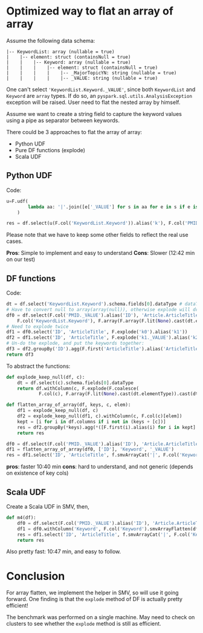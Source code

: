 # Optimized way to flat an array of array

Assume the following data schema:

```
|-- KeywordList: array (nullable = true)
|    |-- element: struct (containsNull = true)
|    |    |-- Keyword: array (nullable = true)
|    |    |    |-- element: struct (containsNull = true)
|    |    |    |    |-- _MajorTopicYN: string (nullable = true)
|    |    |    |    |-- _VALUE: string (nullable = true)
```
One can't select `'KeywordList.Keyword._VALUE'`, since both `KeywordList` and
`Keyword` are `array` types. If do so, an `pyspark.sql.utils.AnalysisException`
exception will be raised. User need to flat the nested array by himself.

Assume we want to create a string field to capture the keyword values using
a pipe as separator between keywords.

There could be 3 approaches to flat the array of array:
* Python UDF
* Pure DF functions (explode)
* Scala UDF

## Python UDF

Code:
```python
u=F.udf(
        lambda aa: '|'.join([e['_VALUE'] for s in aa for e in s if e is not None]) if isinstance(aa, (list, list)) else None
    )

res = df.select(u(F.col('KeywordList.Keyword')).alias('k'), F.col('PMID._VALUE').alias('ID'), 'Article.ArticleTitle')
```

Please note that we have to keep some other fields to reflect the real use cases.

**Pros**: Simple to implement and easy to understand
**Cons**: Slower (12:42 min on our test)


## DF functions

Code:
```python
dt = df.select('KeywordList.Keyword').schema.fields[0].dataType # dataType of array(array(something))
# Have to convert null to array(array(null)), otherwise explode will drop that record
df0 = df.select(F.col('PMID._VALUE').alias('ID'), 'Article.ArticleTitle', F.coalesce(
    F.col('KeywordList.Keyword'), F.array(F.array(F.lit(None).cast(dt.elementType.elementType)).cast(dt.elementType)).cast(dt)).alias('k0'))
# Need to explode twice
df1 = df0.select('ID', 'ArticleTitle', F.explode('k0').alias('k1'))
df2 = df1.select('ID', 'ArticleTitle', F.explode('k1._VALUE').alias('k2'))
# Un-do the explode, and put the keywords together:
df3 = df2.groupBy('ID').agg(F.first('ArticleTitle').alias('ArticleTitle'), F.collect_list('k2').alias('keys')).select('ID', f.smvArrayCat('|', F.col('keys')).alias('kstr'))
return df3
```

To abstract the functions:
```python
def explode_keep_null(df, c):
    dt = df.select(c).schema.fields[0].dataType
    return df.withColumn(c, F.explode(F.coalesce(
            F.col(c), F.array(F.lit(None).cast(dt.elementType)).cast(dt))))

def flatten_array_of_array(df, keys, c, elem):
    df1 = explode_keep_null(df, c)
    df2 = explode_keep_null(df1, c).withColumn(c, F.col(c)[elem])
    kept = [i for i in df.columns if i not in (keys + [c])]
    res = df2.groupBy(*keys).agg(*([F.first(i).alias(i) for i in kept] + [F.collect_list(c).alias(c)]))
    return res

df0 = df.select(F.col('PMID._VALUE').alias('ID'), 'Article.ArticleTitle', 'KeywordList.Keyword')
df1 = flatten_array_of_array(df0, ['ID'], 'Keyword', '_VALUE')
res = df1.select('ID', 'ArticleTitle', f.smvArrayCat('|', F.col('Keyword')).alias('k'))
```

**pros**: faster 10:40 min
**cons**: hard to understand, and not generic (depends on existence of key cols)

## Scala UDF

Create a Scala UDF in SMV, then,
```python
def m4(df):
    df0 = df.select(F.col('PMID._VALUE').alias('ID'), 'Article.ArticleTitle', 'KeywordList.Keyword')
    df1 = df0.withColumn('Keyword', F.col('Keyword').smvArrayFlatten(df0))
    res = df1.select('ID', 'ArticleTitle', f.smvArrayCat('|', F.col('Keyword._VALUE')).alias('k'))
    return res
```

Also pretty fast: 10:47 min, and easy to follow.

# Conclusion

For array flatten, we implement the helper in SMV, so will use it going forward.
One finding is that the `explode` method of DF is actually pretty efficient!

The benchmark was performed on a single machine. May need to check on clusters
to see whether the `explode` method is still as efficient.
